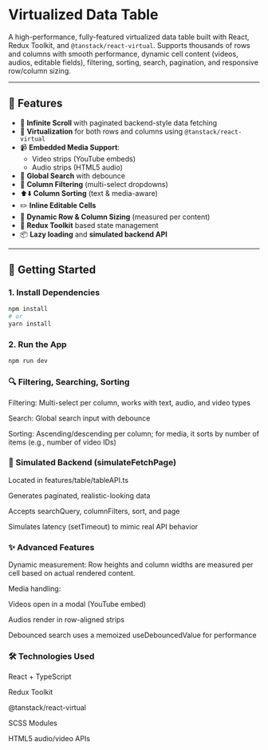 # Virtualized Data Table

A high-performance, fully-featured virtualized data table built with React, Redux Toolkit, and `@tanstack/react-virtual`. Supports thousands of rows and columns with smooth performance, dynamic cell content (videos, audios, editable fields), filtering, sorting, search, pagination, and responsive row/column sizing.

---

## 🔧 Features

- 🔁 **Infinite Scroll** with paginated backend-style data fetching
- 🧠 **Virtualization** for both rows and columns using `@tanstack/react-virtual`
- 📹 **Embedded Media Support**:
  - Video strips (YouTube embeds)
  - Audio strips (HTML5 audio)
- 🔎 **Global Search** with debounce
- 🎯 **Column Filtering** (multi-select dropdowns)
- ⬆️⬇️ **Column Sorting** (text & media-aware)
- ✏️ **Inline Editable Cells**
- 🧱 **Dynamic Row & Column Sizing** (measured per content)
- 🧪 **Redux Toolkit** based state management
- 📦 **Lazy loading** and **simulated backend API**


---

## 🚀 Getting Started

### 1. Install Dependencies

```bash
npm install
# or
yarn install
```

### 2. Run the App

```bash
npm run dev
```

### 🔍 Filtering, Searching, Sorting
Filtering: Multi-select per column, works with text, audio, and video types

Search: Global search input with debounce

Sorting: Ascending/descending per column; for media, it sorts by number of items (e.g., number of video IDs)

### 🧪 Simulated Backend (simulateFetchPage)
Located in features/table/tableAPI.ts

Generates paginated, realistic-looking data

Accepts searchQuery, columnFilters, sort, and page

Simulates latency (setTimeout) to mimic real API behavior

### ✨ Advanced Features
Dynamic measurement: Row heights and column widths are measured per cell based on actual rendered content.

Media handling:

Videos open in a modal (YouTube embed)

Audios render in row-aligned strips

Debounced search uses a memoized useDebouncedValue for performance

### 🛠 Technologies Used
React + TypeScript

Redux Toolkit

@tanstack/react-virtual

SCSS Modules

HTML5 audio/video APIs
